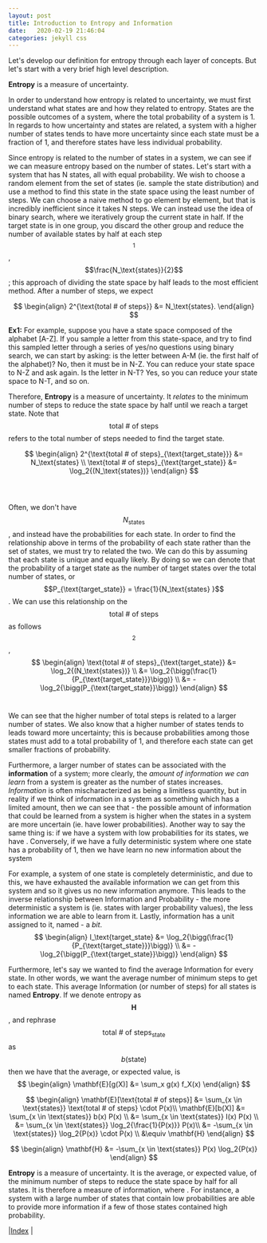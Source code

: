 ```yaml
---
layout: post
title: Introduction to Entropy and Information
date:   2020-02-19 21:46:04
categories: jekyll css
---
```


Let's develop our definition for entropy through each layer of concepts. But let's start with a very brief high level description.


**Entropy** is a measure of uncertainty. 

In order to understand how entropy is related to uncertainty, we must first understand what states are and how they related to entropy. States are the possible outcomes of a system, where the total probability of a system is 1. In regards to how uncertainty and states are related, a system with a higher number of states tends to have more uncertainty since each state must be a fraction of 1, and therefore states have less individual probability.

Since entropy is related to the number of states in a system, we can see if we can measure entropy based on the number of states. Let's start with a system that has N states, all with equal probability. We wish to choose a random element from the set of states (ie. sample the state distribution) and use a method to find this state in the state space using the least number of steps. We can choose a naive method to go element by element, but that is incredibly inefficient since it takes N steps. We can instead use the idea of binary search, where we iteratively group the current state in half. If the target state is in one group, you discard the other group and reduce the number of available states by half at each step$$^1$$, $$\frac{N_\text{states}}{2}$$; this approach of dividing the state space by half leads to the most efficient method. After a number of steps, we expect 

$$
\begin{align}
    2^{\text{total # of steps}} &= N_\text{states}.
\end{align}
$$


**Ex1:**
For example, suppose you have a state space composed of the alphabet [A-Z]. If you sample a letter from this state-space, and try to find this sampled letter through a series of yes/no questions using binary search, we can start by asking: is the letter between A-M (ie. the first half of the alphabet)? No, then it must be in N-Z. You can reduce your state space to N-Z and ask again. Is the letter in N-T? Yes, so you can reduce your state space to N-T, and so on. 


Therefore, **Entropy** is a measure of uncertainty. It *relates* to the minimum number of steps to reduce the state space by half until we reach a target state. Note that $$\text{total # of steps}$$ refers to the total number of steps needed to find the target state.

$$
\begin{align}
    2^{\text{total # of steps}_{\text{target_state}}} &= N_\text{states} \\
    \text{total # of steps}_{\text{target_state}} &= \log_2{(N_\text{states})}
\end{align}
$$
<br><br>

Often, we don't have $$N_\text{states}$$, and instead have the probabilities for each state. In order to find the relationship above in terms of the probability of each state rather than the set of states, we must try to related the two. We can do this by assuming that each state is unique and equally likely. By doing so we can denote that the probability of a target state as the number of target states over the total number of states, or $$P_{\text{target_state}} = \frac{1}{N_\text{states} }$$. We can use this relationship on the $$\text{total # of steps}$$ as follows$$^2$$,
$$
\begin{align}
    \text{total # of steps}_{\text{target_state}} &= \log_2{(N_\text{states})} \\
        &= \log_2{\bigg(\frac{1}{P_{\text{target_state}}}\bigg)} \\
        &= -\log_2{\bigg(P_{\text{target_state}}\bigg)} 
\end{align}
$$
<br>

We can see that the higher number of total steps is related to a larger number of states. We also know that a higher number of states tends to leads toward more uncertainty; this is because probabilities among those states must add to a total probability of 1, and therefore each state can get smaller fractions of probability. 

Furthermore, a larger number of states can be associated with the **information** of a system; more clearly, the *amount of information we can learn* from a system is greater as the number of states increases. *Information* is often mischaracterized as being a limitless quantity, but in reality if we think of information in a system as something which has a limited amount, then we can see that - the possible amount of information that could be learned from a system is higher when the states in a system are more uncertain (ie. have lower probabilities). Another way to say the same thing is: if we have a system with low probabilities for its states, we have . Conversely, if we have a fully deterministic system where one state has a probability of 1, then we have learn no new information about the system  

For example, a system of one state is completely deterministic, and due to this, we have exhausted the available information we can get from this system and so it gives us no new information anymore. This leads to the inverse relationship between Information and Probability - the more deterministic a system is (ie. states with larger probability values), the less information we are able to learn from it. Lastly, information has a unit assigned to it, named - a *bit*.
$$
\begin{align}
    I_\text{target_state} &= \log_2{\bigg(\frac{1}{P_{\text{target_state}}}\bigg)} \\
    &= -\log_2{\bigg(P_{\text{target_state}}\bigg)} 
\end{align}
$$

Furthermore, let's say we wanted to find the average Information for every state. In other words, we want the average number of minimum steps to get to each state. This average Information (or number of steps) for all states is named **Entropy**. If we denote entropy as $$\mathbf{H}$$, and rephrase $$\text{total # of steps}_{\text{state}}$$ as $$b(\text{state})$$ then we have that the average, or expected value, is 
$$ 
\begin{align}
    \mathbf{E}[g(X)] &= \sum_x g(x) f_X(x)
\end{align}
$$

$$
\begin{align}
    \mathbf{E}[\text{total # of steps}] &= \sum_{x \in \text{states}} \text{total # of steps} \cdot P(x)\\
    \mathbf{E}[b(X)] &= \sum_{x \in \text{states}} b(x) P(x) \\ 
                     &= \sum_{x \in \text{states}} I(x) P(x) \\
                     &= \sum_{x \in \text{states}} \log_2{\frac{1}{P(x)}} P(x)\\
                     &= -\sum_{x \in \text{states}} \log_2{P(x)} \cdot P(x) \\
                     &\equiv \mathbf{H}
\end{align}
$$

$$
\begin{align}
    \mathbf{H} &= -\sum_{x \in \text{states}} P(x) \log_2{P(x)} 
\end{align}
$$


**Entropy** is a measure of uncertainty. It is the average, or expected value, of the minimum number of steps to reduce the state space by half for all states. It is therefore a measure of information, where . For instance, a system with a large number of states that contain low probabilities are able to provide more information if a few of those states contained high probability.

|[Index](../../../) |
